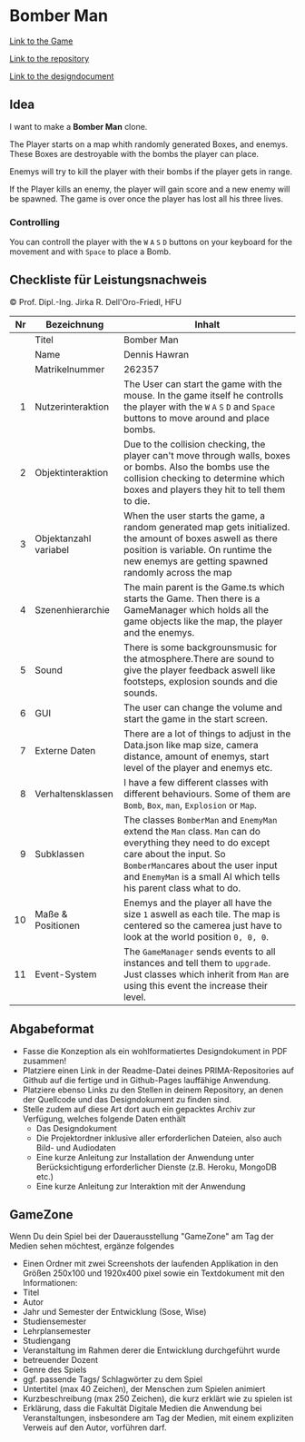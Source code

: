 # Bomber Man

[Link to the Game](https://aionixx.github.io/BomberMan/)

[Link to the repository](https://github.com/AionixX/BomberMan/)

[Link to the designdocument](./concept/Designdokument.pdf)

## Idea
I want to make a **Bomber Man** clone.

The Player starts on a map whith randomly generated Boxes, and enemys. These Boxes are destroyable with the bombs the player can place.

Enemys will try to kill the player with their bombs if the player gets in range.

If the Player kills an enemy, the player will gain score and a new enemy will be spawned.
The game is over once the player has lost all his three lives.

### Controlling
You can controll the player with the `W` `A` `S` `D` buttons on your keyboard for the movement and with `Space` to place a Bomb.


## Checkliste für Leistungsnachweis
© Prof. Dipl.-Ing. Jirka R. Dell'Oro-Friedl, HFU

| Nr | Bezeichnung           | Inhalt                                                                                                                                                                                                                                                                         |
|---:|-----------------------|--------------------------------------------------------------------------------------------------------------------------------------------------------------------------------------------------------------------------------------------------------------------------------|
|    | Titel                 | Bomber Man
|    | Name                  | Dennis Hawran
|    | Matrikelnummer        | 262357
|  1 | Nutzerinteraktion     |The User can start the game with the mouse. In the game itself he controlls the player with the `W` `A` `S` `D` and `Space` buttons to move around and place bombs. |
|  2 | Objektinteraktion     |Due to the collision checking, the player can't move through walls, boxes or bombs. Also the bombs use the collision checking to determine which boxes and players they hit to tell them to die.|
|  3 | Objektanzahl variabel |When the user starts the game, a random generated map gets initialized. the amount of boxes aswell as there position is variable. On runtime the new enemys are getting spawned randomly across the map|
|  4 | Szenenhierarchie      |The main parent is the Game.ts which starts the Game. Then there is a GameManager which holds all the game objects like the map, the player and the enemys.|
|  5 | Sound                 |There is some backgrounsmusic for the atmosphere.There are sound to give the player feedback aswell like footsteps, explosion sounds and die sounds.|
|  6 | GUI                   |The user can change the volume and start the game in the start screen.|
|  7 | Externe Daten         |There are a lot of things to adjust in the Data.json like map size, camera distance, amount of enemys, start level of the player and enemys etc.|
|  8 | Verhaltensklassen     |I have a few different classes with different behaviours. Some of them are `Bomb`, `Box`, `man`, `Explosion` or `Map`.|
|  9 | Subklassen            |The classes `BomberMan` and `EnemyMan` extend the `Man` class. `Man` can do everything they need to do except care about the input. So `BomberMan`cares about the user input and `EnemyMan` is a small AI which tells his parent class what to do.|
| 10 | Maße & Positionen     |Enemys and the player all have the size `1` aswell as each tile. The map is centered so the camerea just have to look at the world position `0, 0, 0`.|
| 11 | Event-System          |The `GameManager` sends events to all instances and tell them to `upgrade`. Just classes which inherit from `Man` are using this event the increase their level.|

## Abgabeformat
* Fasse die Konzeption als ein wohlformatiertes Designdokument in PDF zusammen!
* Platziere einen Link in der Readme-Datei deines PRIMA-Repositories auf Github auf die fertige und in Github-Pages lauffähige Anwendung.
* Platziere ebenso Links zu den Stellen in deinem Repository, an denen der Quellcode und das Designdokument zu finden sind.
* Stelle zudem auf diese Art dort auch ein gepacktes Archiv zur Verfügung, welches folgende Daten enthält
  * Das Designdokument 
  * Die Projektordner inklusive aller erforderlichen Dateien, also auch Bild- und Audiodaten
  * Eine kurze Anleitung zur Installation der Anwendung unter Berücksichtigung erforderlicher Dienste (z.B. Heroku, MongoDB etc.) 
  * Eine kurze Anleitung zur Interaktion mit der Anwendung

## GameZone
Wenn Du dein Spiel bei der Dauerausstellung "GameZone" am Tag der Medien sehen möchtest, ergänze folgendes  
* Einen Ordner mit zwei Screenshots der laufenden Applikation in den Größen 250x100 und 1920x400 pixel sowie ein Textdokument mit den Informationen:
* Titel
* Autor
* Jahr und Semester der Entwicklung (Sose, Wise)
* Studiensemester
* Lehrplansemester
* Studiengang
* Veranstaltung im Rahmen derer die Entwicklung durchgeführt wurde
* betreuender Dozent
* Genre des Spiels
* ggf. passende Tags/ Schlagwörter zu dem Spiel
* Untertitel (max 40 Zeichen), der Menschen zum Spielen animiert
* Kurzbeschreibung (max 250 Zeichen), die kurz erklärt wie zu spielen ist
* Erklärung, dass die Fakultät Digitale Medien die Anwendung bei Veranstaltungen, insbesondere am Tag der Medien, mit einem expliziten Verweis auf den Autor, vorführen darf.